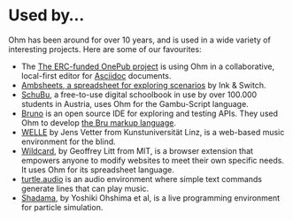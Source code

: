 # Used by…

Ohm has been around for over 10 years, and is used in a wide variety of interesting projects. Here are some of our favourites:

- The [The ERC-funded OnePub project](https://cordis.europa.eu/project/id/101113339) is using Ohm in a collaborative, local-first editor for [Asciidoc](https://asciidoc.org/) documents.
- [Ambsheets, a spreadsheet for exploring scenarios](https://www.inkandswitch.com/ambsheets/notebook/) by Ink & Switch.
- [SchuBu](https://de.schubu.org/p768/programmieren), a free-to-use digital schoolbook in use by over 100.000 students in Austria, uses Ohm for the Gambu-Script language.
- [Bruno](https://usebruno.com/) is an open source IDE for exploring and testing APIs. They used Ohm to develop [the Bru markup language](https://docs.usebruno.com/bru-lang/overview).
- [WELLE](https://www.nime.org/proceedings/2020/nime2020_paper114.pdf) by Jens Vetter from Kunstuniversität Linz, is a web-based music environment for the blind.
- [Wildcard](https://www.geoffreylitt.com/wildcard/), by Geoffrey Litt from MIT, is a browser extension that empowers anyone to modify websites to meet their own specific needs. It uses Ohm for its spreadsheet language.
- [turtle.audio](http://turtle.audio) is an audio environment where simple text commands generate lines that can play music.
- [Shadama](https://tinlizzie.org/~ohshima/shadama2/live2017/), by Yoshiki Ohshima et al, is a live programming environment for particle simulation.
